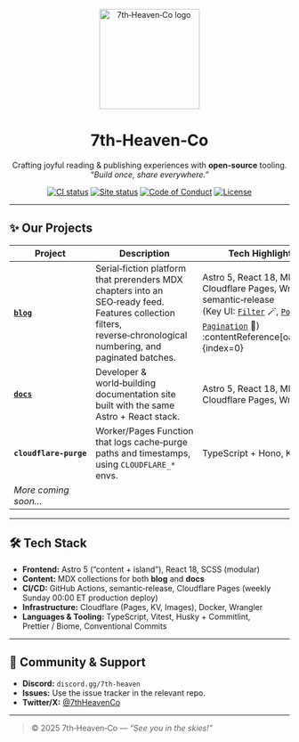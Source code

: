 <!-- .github/README.md – Organization profile -->

<p align="center">
  <img src="https://raw.githubusercontent.com/7th-heaven-co/assets/main/logo.svg" width="180" alt="7th‑Heaven‑Co logo">
</p>

<h1 align="center">7th‑Heaven‑Co</h1>

<p align="center">
  Crafting joyful reading & publishing experiences with <strong>open‑source</strong> tooling.<br>
  <em>“Build once, share everywhere.”</em>
</p>

<p align="center">
  <a href="https://github.com/7th-heaven-co/blog/actions"><img src="https://img.shields.io/github/actions/workflow/status/7th-heaven-co/blog/ci.yml?branch=main&label=CI" alt="CI status"></a>
  <a href="https://7th-heaven.blog"><img src="https://img.shields.io/website?down_color=red&down_message=offline&up_color=brightgreen&up_message=online&url=https%3A%2F%2F7th-heaven.blog" alt="Site status"></a>
  <a href="https://img.shields.io/badge/performance-100%25-brightgreen" alt="Lighthouse Perf 100"></a>
  <a href="https://github.com/7th-heaven-co/.github/blob/main/CODE_OF_CONDUCT.md"><img src="https://img.shields.io/badge/conduct-respect-brightgreen" alt="Code of Conduct"></a>
  <a href="https://github.com/7th-heaven-co/blob/main/LICENSE"><img src="https://img.shields.io/github/license/7th-heaven-co/blog" alt="License"></a>
</p>

---

## ✨ Our Projects

| Project | Description | Tech Highlights |
|---------|-------------|-----------------|
| **[`blog`](https://github.com/7th-heaven-co/blog)** | Serial‑fiction platform that prerenders MDX chapters into an SEO‑ready feed. Features collection filters, reverse‑chronological numbering, and paginated batches. | Astro 5, React 18, MDX, Cloudflare Pages, Wrangler, semantic‑release <br/> (Key UI: [`Filter`](src/components/blog/filter.tsx) 🪄, [`Post`](src/components/blog/posts/Post.tsx) 📰, [`Pagination`](src/components/blog/pagination/Pagination.tsx) 🔢) :contentReference[oaicite:0]{index=0} |
| **[`docs`](https://github.com/7th-heaven-co/docs)** | Developer & world‑building documentation site built with the same Astro + React stack. | Astro 5, React 18, MDX, Cloudflare Pages, Wrangler |
| **`cloudflare‑purge`** | Worker/Pages Function that logs cache‑purge paths and timestamps, using `CLOUDFLARE_*` envs. | TypeScript + Hono, KV |
| _More coming soon…_ | | |

---

## 🛠 Tech Stack

- **Frontend:** Astro 5 (“content + island”), React 18, SCSS (modular)  
- **Content:** MDX collections for both **blog** and **docs**  
- **CI/CD:** GitHub Actions, semantic‑release, Cloudflare Pages (weekly Sunday 00:00 ET production deploy)  
- **Infrastructure:** Cloudflare (Pages, KV, Images), Docker, Wrangler  
- **Languages & Tooling:** TypeScript, Vitest, Husky + Commitlint, Prettier / Biome, Conventional Commits

---

## 💬 Community & Support

- **Discord:** `discord.gg/7th-heaven`
- **Issues:** Use the issue tracker in the relevant repo.
- **Twitter/X:** [@7thHeavenCo](https://x.com/7thHeavenCo)

---

> © 2025 7th‑Heaven‑Co — *“See you in the skies!”*

<!--

**Here are some ideas to get you started:**

🙋‍♀️ A short introduction - what is your organization all about?
🌈 Contribution guidelines - how can the community get involved?
👩‍💻 Useful resources - where can the community find your docs? Is there anything else the community should know?
🍿 Fun facts - what does your team eat for breakfast?
🧙 Remember, you can do mighty things with the power of [Markdown](https://docs.github.com/github/writing-on-github/getting-started-with-writing-and-formatting-on-github/basic-writing-and-formatting-syntax)
-->

